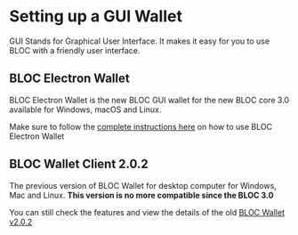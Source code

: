 # **Setting up a GUI Wallet**

GUI Stands for Graphical User Interface. It makes it easy for you to use BLOC with a friendly user interface.

## **BLOC Electron Wallet**

BLOC Electron Wallet is the new BLOC GUI wallet for the new BLOC core 3.0 available for Windows, macOS and Linux.

Make sure to follow the [complete instructions here](../BLOC-GUI-Electron-Wallet.md) on how to use BLOC Electron Wallet

## **BLOC Wallet Client 2.0.2**

The previous version of BLOC Wallet for desktop computer for Windows, Mac and Linux.
**This version is no more compatible since the BLOC 3.0**

You can still check the features and view the details of the old [BLOC Wallet v2.0.2](../BLOC-GUI-Desktop-Wallet-V2.md)